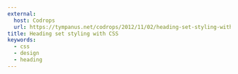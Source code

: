 ```yaml
---
external:
  host: Codrops
  url: https://tympanus.net/codrops/2012/11/02/heading-set-styling-with-css/
title: Heading set styling with CSS
keywords:
  - css
  - design
  - heading
---
```

